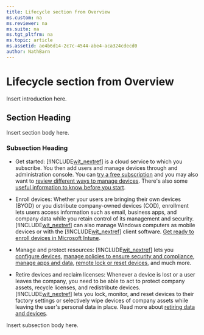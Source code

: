 ```yaml
---
title: Lifecycle section from Overview
ms.custom: na
ms.reviewer: na
ms.suite: na
ms.tgt_pltfrm: na
ms.topic: article
ms.assetid: ae4b6d14-2c7c-4544-abe4-aca324cdecd0
author: NathBarn
---
```

# Lifecycle section from Overview
Insert introduction here.

## Section Heading
Insert section body here.

### Subsection Heading

-   Get started: [!INCLUDE[wit_nextref](../Token/wit_nextref_md.md)] is a cloud service to which you subscribe. You then add users and manage devices through and administration console. You can [try a free subscription](https://technet.microsoft.com/library/dn646967.aspx) and you may also want to [review different ways to manage devices](https://technet.microsoft.com/library/dn957912.aspx).  There's also some [useful information to know before you start](https://technet.microsoft.com/library/dn646966.aspx).

-   Enroll devices: Whether your users are bringing their own devices (BYOD) or you distribute company-owned devices (COD), enrollment lets users access information such as email, business apps, and company data while you retain control of its management and security. [!INCLUDE[wit_nextref](../Token/wit_nextref_md.md)] can also manage Windows computers as mobile devices or with the [!INCLUDE[wit_nextref](../Token/wit_nextref_md.md)] client software.  [Get ready to enroll devices in Microsoft Intune](../Topic/Get-ready-to-enroll-devices-in-Microsoft-Intune.md).

-   Manage and protect resources: [!INCLUDE[wit_nextref](../Token/wit_nextref_md.md)] lets you [configure devices](http://technet.microsoft.com/library/mt313202.aspx), [manage policies to ensure security and compliance](http://technet.microsoft.com/library/mt313202.aspx), [manage apps and data](http://technet.microsoft.com/en-US/library/dn646965.aspx), [remote lock or reset devices](http://technet.microsoft.com/library/jj676679.aspx), and much more.

-   Retire devices and reclaim licenses: Whenever a device is lost or a user leaves the company, you need to be able to act to protect company assets, recycle licenses, and redistribute devices.  [!INCLUDE[wit_nextref](../Token/wit_nextref_md.md)] lets you lock, monitor, and reset devices to their factory settings or selectively wipe devices of company assets while leaving the user's personal data in place. Read more about [retiring data and devices](http://technet.microsoft.com/library/mt313204.aspx).

Insert subsection body here.

